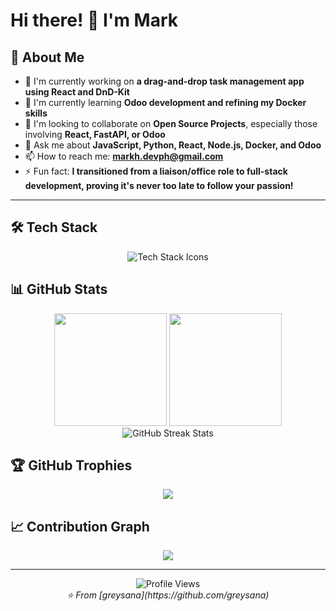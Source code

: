 
# Hi there! 👋 I'm Mark



## 🚀 About Me

* 🔭 I'm currently working on **a drag-and-drop task management app using React and DnD-Kit**
* 🌱 I'm currently learning **Odoo development and refining my Docker skills**
* 👯 I'm looking to collaborate on **Open Source Projects**, especially those involving **React, FastAPI, or Odoo**
* 💬 Ask me about **JavaScript, Python, React, Node.js, Docker, and Odoo**
* 📫 How to reach me: **[markh.devph@gmail.com](mailto:markanthonyhipe@gmail.com)**
* ⚡ Fun fact: **I transitioned from a liaison/office role to full-stack development, proving it's never too late to follow your passion!**

---

## 🛠️ Tech Stack

<div align="center">
  <img src="https://skillicons.dev/icons?i=js,ts,react,nextjs,nodejs,express,python,html,css,sass,tailwind,mysql,postgresql,mongodb,redis,docker,kubernetes,git,github,vscode,figma,odoo,ollama,llm&perline=8" alt="Tech Stack Icons" />
</div>

## 📊 GitHub Stats

<div align="center">
  <img height="180em" src="https://github-readme-stats.vercel.app/api?username=greysana&show_icons=true&theme=radical&include_all_commits=true&count_private=true"/>
  <img height="180em" src="https://github-readme-stats.vercel.app/api/top-langs/?username=greysana&layout=compact&theme=radical"/>
</div>

<div align="center">
  <img src="https://github-readme-streak-stats.herokuapp.com/?user=greysana&theme=radical" alt="GitHub Streak Stats" />
</div>

## 🏆 GitHub Trophies

<div align="center">
  <img src="https://github-profile-trophy.vercel.app/?username=greysana&theme=radical&no-frame=false&no-bg=false&margin-w=4" />
</div>

## 📈 Contribution Graph

<div align="center">
  <img src="https://github-readme-activity-graph.vercel.app/graph?username=greysana&theme=redical&bg_color=20232a&hide_border=true" />
</div>

---

<div align="center">
  <img src="https://komarev.com/ghpvc/?username=greysana&color=blueviolet&style=flat-square&label=Profile+Views" alt="Profile Views" />
</div>

<div align="center">
  <i>⭐️ From [greysana](https://github.com/greysana)</i>
</div>
